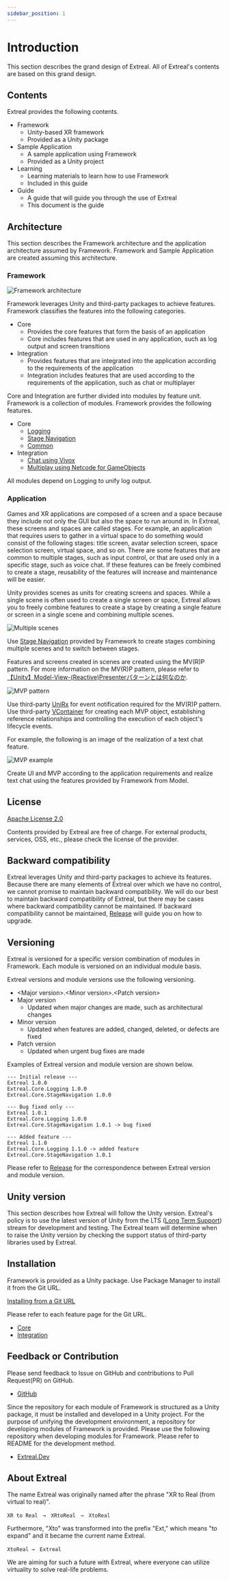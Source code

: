 ```yaml
---
sidebar_position: 1
---
```


# Introduction

This section describes the grand design of Extreal.
All of Extreal's contents are based on this grand design.

## Contents

Extreal provides the following contents.

- Framework
  - Unity-based XR framework
  - Provided as a Unity package
- Sample Application
  - A sample application using Framework
  - Provided as a Unity project
- Learning
  - Learning materials to learn how to use Framework
  - Included in this guide
- Guide
  - A guide that will guide you through the use of Extreal
  - This document is the guide

## Architecture

This section describes the Framework architecture and the application architecture assumed by Framework.
Framework and Sample Application are created assuming this architecture.

### Framework

![Framework architecture](./img/fw-arch.png)

Framework leverages Unity and third-party packages to achieve features.
Framework classifies the features into the following categories.

- Core
  - Provides the core features that form the basis of an application
  - Core includes features that are used in any application, such as log output and screen transitions
- Integration
  - Provides features that are integrated into the application according to the requirements of the application
  - Integration includes features that are used according to the requirements of the application, such as chat or multiplayer

Core and Integration are further divided into modules by feature unit.
Framework is a collection of modules.
Framework provides the following features.

- Core
  - [Logging](/core/logging)
  - [Stage Navigation](/core/stage-navigation)
  - [Common](./core/common.md)
- Integration
  - [Chat using Vivox](/integration/chat.vivox)
  - [Multiplay using Netcode for GameObjects](/integration/multiplay.ngo)

All modules depend on Logging to unify log output.

### Application

Games and XR applications are composed of a screen and a space because they include not only the GUI but also the space to run around in.
In Extreal, these screens and spaces are called stages.
For example, an application that requires users to gather in a virtual space to do something would consist of the following stages: title screen, avatar selection screen, space selection screen, virtual space, and so on.
There are some features that are common to multiple stages, such as input control, or that are used only in a specific stage, such as voice chat.
If these features can be freely combined to create a stage, reusability of the features will increase and maintenance will be easier.

Unity provides scenes as units for creating screens and spaces.
While a single scene is often used to create a single screen or space, Extreal allows you to freely combine features to create a stage by creating a single feature or screen in a single scene and combining multiple scenes.

![Multiple scenes](./img/multi-scenes.png)

Use [Stage Navigation](/core/stage-navigation) provided by Framework to create stages combining multiple scenes and to switch between stages.

Features and screens created in scenes are created using the MV(R)P pattern.
For more information on the MV(R)P pattern, please refer to [【Unity】Model-View-(Reactive)Presenterパターンとは何なのか](https://qiita.com/toRisouP/items/5365936fc14c7e7eabf9).

![MVP pattern](./img/mvp-pattern.png)

Use third-party [UniRx](https://github.com/neuecc/UniRx) for event notification required for the MV(R)P pattern.
Use third-party [VContainer](https://vcontainer.hadashikick.jp/) for creating each MVP object, establishing reference relationships and controlling the execution of each object's lifecycle events.

For example, the following is an image of the realization of a text chat feature.

![MVP example](./img/mvp-example.png)

Create UI and MVP according to the application requirements and realize text chat using the features provided by Framework from Model.

## License

[Apache License 2.0](https://www.apache.org/licenses/LICENSE-2.0)

Contents provided by Extreal are free of charge.
For external products, services, OSS, etc., please check the license of the provider.

## Backward compatibility

Extreal leverages Unity and third-party packages to achieve its features.
Because there are many elements of Extreal over which we have no control, we cannot promise to maintain backward compatibility.
We will do our best to maintain backward compatibility of Extreal, but there may be cases where backward compatibility cannot be maintained.
If backward compatibility cannot be maintained, [Release](/category/release) will guide you on how to upgrade.

## Versioning

Extreal is versioned for a specific version combination of modules in Framework.
Each module is versioned on an individual module basis.

Extreal versions and module versions use the following versioning.

- &lt;Major version>.&lt;Minor version>.&lt;Patch version>
- Major version
  - Updated when major changes are made, such as architectural changes
- Minor version
  - Updated when features are added, changed, deleted, or defects are fixed
- Patch version
  - Updated when urgent bug fixes are made

Examples of Extreal version and module version are shown below.

```text
--- Initial release ---
Extreal 1.0.0
Extreal.Core.Logging 1.0.0
Extreal.Core.StageNavigation 1.0.0

--- Bug fixed only ---
Extreal 1.0.1
Extreal.Core.Logging 1.0.0
Extreal.Core.StageNavigation 1.0.1 -> bug fixed

--- Added feature ---
Extreal 1.1.0
Extreal.Core.Logging 1.1.0 -> added feature
Extreal.Core.StageNavigation 1.0.1
```

Please refer to [Release](/category/release) for the correspondence between Extreal version and module version.

## Unity version

This section describes how Extreal will follow the Unity version.
Extreal's policy is to use the latest version of Unity from the LTS ([Long Term Support](https://unity3d.com/unity/qa/lts-releases)) stream for development and testing.
The Extreal team will determine when to raise the Unity version by checking the support status of third-party libraries used by Extreal.

## Installation

Framework is provided as a Unity package.
Use Package Manager to install it from the Git URL.

[Installing from a Git URL](https://docs.unity3d.com/2021.3/Documentation/Manual/upm-ui-giturl.html)

Please refer to each feature page for the Git URL.

- [Core](/category/core)
- [Integration](/category/integration)

## Feedback or Contribution

Please send feedback to Issue on GitHub and contributions to Pull Request(PR) on GitHub.

- [GitHub](https://github.com/extreal-dev)

Since the repository for each module of Framework is structured as a Unity package, it must be installed and developed in a Unity project.
For the purpose of unifying the development environment, a repository for developing modules of Framework is provided.
Please use the following repository when developing modules for Framework.
Please refer to README for the development method.

- [Extreal.Dev](https://github.com/extreal-dev/Extreal.Dev)

## About Extreal

The name Extreal was originally named after the phrase "XR to Real (from virtual to real)".

```text
XR to Real　→　XRtoReal　→　XtoReal
```

Furthermore, "Xto" was transformed into the prefix "Ext," which means "to expand" and it became the current name Extreal.

```text
XtoReal →　Extreal
```

We are aiming for such a future with Extreal, where everyone can utilize virtuality to solve real-life problems.
